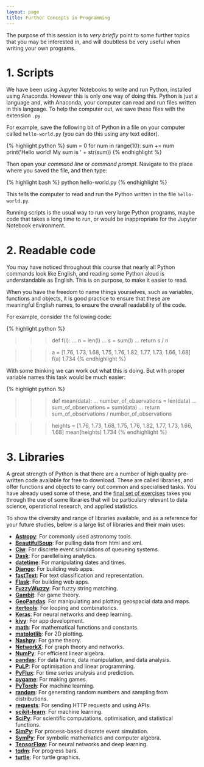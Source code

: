 ```yaml
---
layout: page
title: Further Concepts in Programming
---
```


The purpose of this session is to *very briefly* point to some further topics that you may be interested in, and will doubtless be very useful when writing your own programs.


# 1. Scripts

We have been using Jupyter Notebooks to write and run Python, installed using Anaconda.
However this is only one way of doing this.
Python is just a language and, with Anaconda, your computer can read and run files written in this language. To help the computer out, we save these files with the extension `.py`.

For example, save the following bit of Python in a file on your computer called `hello-world.py` (you can do this using any text editor).

{% highlight python %}
sum = 0
for num in range(10):
    sum += num
print('Hello world! My sum is ' + str(sum))
{% endhighlight %}

Then open your *command line* or *command prompt*.
Navigate to the place where you saved the file, and then type:

{% highlight bash %}
python hello-world.py
{% endhighlight %}

This tells the computer to read and run the Python written in the file `hello-world.py`.

Running scripts is the usual way to run very large Python programs, maybe code that takes a long time to run, or would be inappropriate for the Jupyter Notebook environment.



# 2. Readable code

You may have noticed throughout this course that nearly all Python commands look like English, and reading some Python aloud is understandable as English.
This is on purpose, to make it easier to read.

When you have the freedom to name things yourselves, such as variables, functions and objects, it is good practice to ensure that these are meaningful English names, to ensure the overall readability of the code.

For example, consider the following code:

{% highlight python %}
>>> def f(l):
...     n = len(l)
...     s = sum(l)
...     return s / n

>>> a = [1.76, 1.73, 1.68, 1.75, 1.76, 1.82, 1.77, 1.73, 1.66, 1.68]
>>> f(a)
1.734
{% endhighlight %}

With some thinking we can work out what this is doing.
But with proper variable names this task would be much easier:

{% highlight python %}
>>> def mean(data):
...     number_of_observations = len(data)
...     sum_of_observations = sum(data)
...     return sum_of_observations / number_of_observations

>>> heights = [1.76, 1.73, 1.68, 1.75, 1.76, 1.82, 1.77, 1.73, 1.66, 1.68]
>>> mean(heights)
1.734
{% endhighlight %}


# 3. Libraries

A great strength of Python is that there are a number of high quality pre-written code available for free to download.
These are called libraries, and offer functions and objects to carry out common and specialised tasks.
You have already used some of these, and the [final set of exercises](/cm/chapters/session10/) takes you through the use of some libraries that will be particulary relevant to data science, operational research, and applied statistics.

To show the diversity and range of libraries available, and as a reference for your future studies, below is a large list of libraries and their main uses:

+ [**Astropy**](https://www.astropy.org/): For commonly used astronomy tools.
+ [**BeautifulSoup**](https://www.crummy.com/software/BeautifulSoup/bs4/doc/): For pulling data from html and xml.
+ [**Ciw**](https://ciw.readthedocs.io/en/latest/): For discrete event simulations of queueing systems.
+ [**Dask**](https://dask.org/): For parellelising analytics.
+ [**datetime**](https://docs.python.org/3/library/datetime.html): For manipulating dates and times.
+ [**Django**](https://www.djangoproject.com/): For building web apps.
+ [**fastText**](https://fasttext.cc/): For text classification and representation.
+ [**Flask**](https://palletsprojects.com/p/flask/): For building web apps.
+ [**FuzzyWuzzy**](https://chairnerd.seatgeek.com/fuzzywuzzy-fuzzy-string-matching-in-python/): For fuzzy string matching.
+ [**Gambit**](http://www.gambit-project.org/gambit13/index.html): For game theory.
+ [**GeoPandas**](http://geopandas.org/): For manipulating and plotting geospacial data and maps.
+ [**itertools**](https://docs.python.org/3/library/itertools.html): For looping and combinatorics.
+ [**Keras**](https://keras.io/): For neural networks and deep learning.
+ [**kivy**](https://kivy.org/): For app development.
+ [**math**](https://docs.python.org/3/library/math.html): For mathematical functions and constants.
+ [**matplotlib**](https://matplotlib.org/): For 2D plotting.
+ [**Nashpy**](https://nashpy.readthedocs.io/en/stable/): For game theory.
+ [**NetworkX**](https://networkx.github.io/): For graph theory and networks.
+ [**NumPy**](https://numpy.org/): For efficient linear algebra.
+ [**pandas**](https://pandas.pydata.org/): For data frame, data manipulation, and data analysis.
+ [**PuLP**](https://pythonhosted.org/PuLP/): For optimisation and linear programming.
+ [**PyFlux**](https://pyflux.readthedocs.io/en/latest/): For time series analysis and prediction.
+ [**pygame**](https://www.pygame.org/): For making games.
+ [**PyTorch**](https://pytorch.org/): For machine learning.
+ [**random**](https://docs.python.org/2/library/random.html): For generating random numbers and sampling from distributions.
+ [**requests**](https://2.python-requests.org/en/master/): For sending HTTP requests and using APIs.
+ [**scikit-learn**](https://scikit-learn.org/stable/): For machine learning.
+ [**SciPy**](https://www.scipy.org/scipylib/index.html): For scientific computations, optimisation, and statistical functions.
+ [**SimPy**](https://simpy.readthedocs.io/en/latest/): For process-based discrete event simulation.
+ [**SymPy**](https://www.sympy.org/en/index.html): For symbolic mathematics and computer algebra.
+ [**TensorFlow**](https://www.tensorflow.org/): For neural networks and deep learning.
+ [**tqdm**](https://tqdm.github.io/): For progress bars.
+ [**turtle**](https://docs.python.org/3.3/library/turtle.html): For turtle graphics.